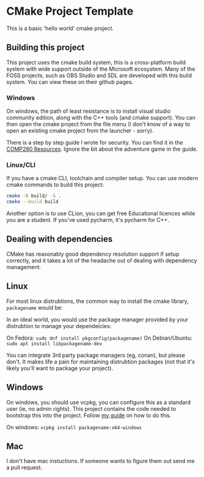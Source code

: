 # CMake Project Template
This is a basic 'hello world' cmake project.

## Building this project
This project uses the cmake build system, this is a cross-platform build system with wide support outside of the Microsoft ecosystem. Many of the FOSS projects, such as OBS Studio and SDL are developed with this build system. You can view these on their github pages.

### Windows
On windows, the path of least resistance is to install visual studio community edition, along with the C++ tools (and cmake support). You can then open the cmake project from the file menu (I don't know of a way to open an existing cmake project from the launcher - sorry). 

There is a step by step guide I wrote for security. You can find it in the [COMP280 Resources](http://fal.fosslab.uk/comp280/unreal/sec_pt1/). Ignore the bit about the adventure game in the guide.

### Linux/CLI
If you have a cmake CLI, toolchain and compiler setup. You can use modern cmake commands to build this project:

```bash
cmake -B build/ -S .
cmake --build build
```

Another option is to use CLion, you can get free Educational licences while you are a student. If you've used pycharm, it's pycharm for C++.

## Dealing with dependencies
CMake has reasonably good dependency resolution support if setup correctly, and it takes a lot of the headache out of dealing with dependency management.

## Linux
For most linux distrubtions, the common way to install the cmake library, `packagename` would be:

In an ideal world, you would use the package manager provided by your distrubtion to manage your dependeicies:

On Fedora: `sudo dnf install pkgconfig(packagename)`
On Debian/Ubuntu: `sudo apt install libpackagename-dev`

You can integrate 3rd party package managers (eg, conan), but please don't. It makes life a pain for maintaining distrubtion packages (not that it's likely you'll want to package your project).

## Windows
On windows, you should use vcpkg, you can configure this as a standard user (ie, no admin rights). This project contains the code needed to bootstrap this into the project. Follow [my guide](http://fal.fosslab.uk/comp290/workshops/00_vcpkg/) on how to do this.

On windows: `vcpkg install packagename:x64-windows`

## Mac
I don't have mac instuctions. If someone wants to figure them out send me a pull request.

